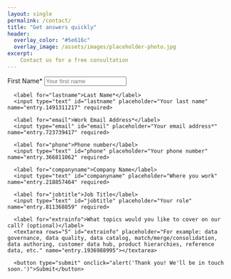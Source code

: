```yaml
---
layout: single
permalink: /contact/
title: "Get answers quickly"
header:
  overlay_color: "#5e616c"
  overlay_image: /assets/images/placeholder-photo.jpg
excerpt:
    Contact us for a free consultation
---
```


<form action="https://docs.google.com/forms/d/e/1FAIpQLSetQmprDE1qgh7eNYC_rTUPab_22lNmanDYTLZl0nX79ZRNlQ/formResponse" method="post">
      <label for="firstname">First Name*</label>
      <input type="text" id="firstname" placeholder="Your first name" name="entry.1063148173" required>

      <label for="lastname">Last Name*</label>
      <input type="text" id="lastname" placeholder="Your last name" name="entry.1491311217" required>
  
      <label for="email">Work Email Address*</label>
      <input type="email" id="email" placeholder="Your email address*" name="entry.723739417" required>
    
      <label for="phone">Phone number</label>
      <input type="text" id="phone" placeholder="Your phone number" name="entry.366811062" required>
    
      <label for="companyname">Company Name</label>
      <input type="text" id="companyname" placeholder="Where you work" name="entry.218857464" required>  

      <label for="jobtitle">Job Title</label>
      <input type="text" id="jobtitle" placeholder="Your role" name="entry.811368859" required>    
<!--
      <label for="product">What data management areas are you interested in? Select all relevant answers (optional)</label>
      <select id="product" name="entry.117084055" size="5" multiple>
        <option value="governance">Data governance</option>
        <option value="quality">Data quality</option>
        <option value="catalog">Data catalog</option>
        <option value="match">Match/merge/consolidation</option>
        <option value="author">Data authoring</option>
        <option value="other">Other</option>
      </select>

      <label for="data">What type of data are you working with? Select all relevant answers (optional)</label>
      <select id="data" name="entry.918350776" size="4"  multiple>
        <option value="customer">Customer</option>
        <option value="product">Product</option>
        <option value="reference">Reference</option>
        <option value="other">Other</option>
      </select>
-->
      <label for="extrainfo">What topics would you like to cover on our call? (optional)</label>
      <textarea rows="5" id="extrainfo" placeholder="For example: data governance, data quality, data catalog, match/merge/consolidation, data authoring, customer data hub, product hierarchies, reference data, etc." name="entry.1936988995"></textarea>
     
      <button type="submit" onclick="alert('Thank you! We'll be in touch soon.')">Submit</button>
</form>

